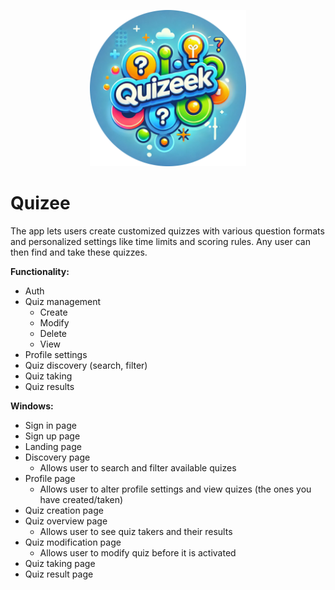 <p align="center">
  <img src="branding/logo-circle.svg" width="250" />
</p>

# Quizee

The app lets users create customized quizzes with various question formats and personalized settings like time limits and scoring rules. Any user can then find and take these quizzes.

**Functionality:**

- Auth
- Quiz management
  - Create
  - Modify
  - Delete
  - View
- Profile settings
- Quiz discovery (search, filter)
- Quiz taking
- Quiz results

**Windows:**

- Sign in page
- Sign up page
- Landing page
- Discovery page
  - Allows user to search and filter available quizes
- Profile page
  - Allows user to alter profile settings and view quizes (the ones you have created/taken)
- Quiz creation page
- Quiz overview page
  - Allows user to see quiz takers and their results
- Quiz modification page
  - Allows user to modify quiz before it is activated
- Quiz taking page
- Quiz result page
